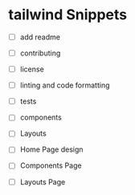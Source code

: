 # tailwind Snippets

- [ ] add readme
- [ ] contributing
- [ ] license
- [ ] linting and code formatting
- [ ] tests
- [ ] components
- [ ] Layouts

- [ ] Home Page design
- [ ] Components Page
- [ ] Layouts Page

